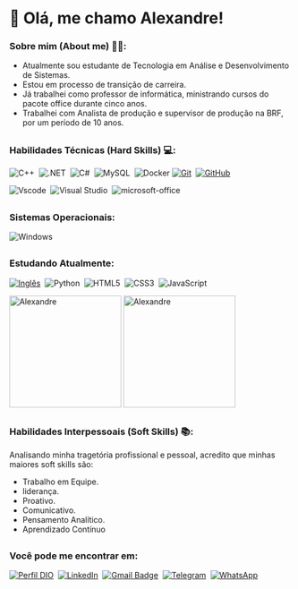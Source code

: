 ##
# 👋 Olá, me chamo Alexandre!

### Sobre mim (About me) 👨‍💻:
- Atualmente sou estudante de Tecnologia em Análise e Desenvolvimento de Sistemas.
- Estou em processo de transição de carreira.
- Já trabalhei como professor de informática, ministrando cursos do pacote office durante cinco anos.
- Trabalhei com Analista de produção e supervisor de produção na BRF, por um período de 10 anos.

##
###  Habilidades Técnicas (Hard Skills) 💻:
![C++](https://img.shields.io/badge/C%2B%2B-00599C?style=for-the-badge&logo=c%2B%2B&logoColor=white)&nbsp;
![.NET](https://img.shields.io/badge/.NET-5C2D91?style=for-the-badge&logo=.net&logoColor=white)&nbsp;
![C#](https://img.shields.io/badge/C%23-5C2D91?style=for-the-badge&logo=c-sharp&logoColor=white)&nbsp;
![MySQL](https://img.shields.io/badge/MySQL-%2300f?style=for-the-badge&logo=mysql&logoColor=white)&nbsp;
![Docker](https://img.shields.io/badge/Docker-informational?style=for-the-badge&logo=Docker&logoColor=white&color=blue)
[![Git](https://img.shields.io/badge/Git-000?style=for-the-badge&logo=git&logoColor=E94D5F)]()&nbsp;
[![GitHub](https://img.shields.io/badge/GitHub-000?style=for-the-badge&logo=github&logoColor=30A3DC)]()&nbsp;

![Vscode](https://img.shields.io/badge/Vscode-007ACC?style=for-the-badge&logo=visual-studio-code&logoColor=white)&nbsp;
![Visual Studio](https://img.shields.io/badge/-Visual%20Studio-563D7C?style=for-the-badge&logo=visual-studio&logoColor=007ACC&labelColor=0D1117)&nbsp;
![microsoft-office](https://img.shields.io/badge/-microsoft_office-E34F26?style=for-the-badge&logo=microsoft-office&labelColor=0D1117)&nbsp;

##
### Sistemas Operacionais:
![Windows](https://img.shields.io/badge/Windows-0078D6?style=for-the-badge&logo=windows&logoColor=2CA5E0)

##
###  Estudando Atualmente:
[![Inglês](https://img.shields.io/badge/Ingl%C3%AAs-000?style=for-the-badge)]()&nbsp;
![Python](https://img.shields.io/badge/python-000?style=for-the-badge&logo=python&logoColor=ffdd54)&nbsp;
![HTML5](https://img.shields.io/badge/HTML-000?style=for-the-badge&logo=html5&logoColor=30A3DC)&nbsp;
![CSS3](https://img.shields.io/badge/CSS3-000?style=for-the-badge&logo=css3&logoColor=E94D5F)&nbsp; 
![JavaScript](https://img.shields.io/badge/JavaScript-000?style=for-the-badge&logo=javascript)

<div align="left">
    <img height="200em" src="https://github-readme-stats.vercel.app/api?username=alexandrefnas&show_icons=true&theme=transparent" alt="Alexandre"/>
    <img height="200em" src="https://github-readme-stats.vercel.app/api/top-langs?username=alexandrefnas&show_icons=true&theme=transparent" alt="Alexandre"/>
</div>

##
###  Habilidades Interpessoais (Soft Skills) 📚:
Analisando minha tragetória profissional e pessoal, acredito que minhas maiores soft skills são:
- Trabalho em Equipe.
- liderança.
- Proativo.
- Comunicativo.
- Pensamento Analítico.
- Aprendizado Contínuo
  
##
###  Você pode me encontrar em:

[![Perfil DIO](https://img.shields.io/badge/-Perfil%20DIO-000?informational?style=for-the-badge&logo=gitbook&logoColor=blue)](https://www.dio.me/users/alexandrefnas)&nbsp;
[![LinkedIn](https://img.shields.io/badge/LinkedIn-000?informational?style=for-the-badge&logo=linkedin&logoColor=blue)](https://www.linkedin.com/in/alexandre-fernandes-do-nascimento-2749092b6/)&nbsp;
[![Gmail Badge](https://img.shields.io/badge/-alexandrefnas@gmail.com-000?informational?style=for-the-badge&logo=Gmail&logoColor=red&ink=mailto:alexandrefnas@gmail.com)](mailto:alexandrefnas@gmail.com)&nbsp;
[![Telegram](https://img.shields.io/badge/Telegram-000?informational?style=for-the-badge&logo=telegram&logoColor=2CA5E0)](https://t.me/alexandrefnas)&nbsp;
[![WhatsApp](https://img.shields.io/badge/WhatsApp-000?informational?style=for-the-badge&logo=whatsapp&logoColor=2CA5E0)](https://wa.me/5534984093426)
##
